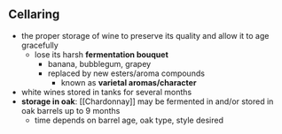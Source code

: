 ## Cellaring
- the proper storage of wine to preserve its quality and allow it to age gracefully
	- lose its harsh **fermentation bouquet**
		- banana, bubblegum, grapey
		- replaced by new esters/aroma compounds
			- known as **varietal aromas/character**
- white wines stored in tanks for several months
- **storage in oak**: [[Chardonnay]] may be fermented in and/or stored in oak barrels up to 9 months
	- time depends on barrel age, oak type, style desired